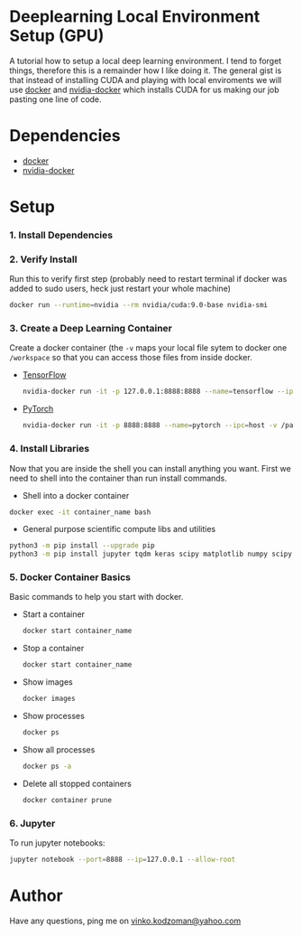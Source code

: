 # Deeplearning Local Environment Setup (GPU)

A tutorial how to setup a local deep learning environment. I tend to forget things, therefore this is a remainder how I like doing it. The general gist is that instead of installing CUDA and playing with local enviroments we will use [docker](https://www.docker.com/) and [nvidia-docker](https://github.com/NVIDIA/nvidia-docker) which installs CUDA for us making our job pasting one line of code.

# Dependencies

* [docker](https://docs.docker.com/install/)
* [nvidia-docker](https://github.com/NVIDIA/nvidia-docker)

# Setup

### 1. Install Dependencies
### 2. Verify Install

Run this to verify first step (probably need to restart terminal if docker was added to sudo users, heck just restart your whole machine) 
  ```bash
  docker run --runtime=nvidia --rm nvidia/cuda:9.0-base nvidia-smi
  ```

### 3. Create a Deep Learning Container
Create a docker container (the `-v` maps your local file sytem to docker one `/workspace` so that you can access those files from inside docker.

  * [TensorFlow](https://www.tensorflow.org/)
     ```bash 
    nvidia-docker run -it -p 127.0.0.1:8888:8888 --name=tensorflow --ipc=host -v /path_to_your_project_dir:/workspace gcr.io/tensorflow/tensorflow:latest-gpu-py3
    ```
    
  * [PyTorch](https://pytorch.org/)
    ```bash
    nvidia-docker run -it -p 8888:8888 --name=pytorch --ipc=host -v /path_to_your_project_dir:/workspace pytorch/pytorch:latest
    ```

  
### 4. Install Libraries
Now that you are inside the shell you can install anything you want. First we need to shell into the container than run install commands.
  * Shell into a docker container
  ```bash
  docker exec -it container_name bash
  ```

  * General purpose scientific compute libs and utilities
  ```bash
  python3 -m pip install --upgrade pip
  python3 -m pip install jupyter tqdm keras scipy matplotlib numpy scipy nltk sklearn lightgbm kaggle h5py xgboost gensim spacy requests pandas
  ```
  
### 5. Docker Container Basics
Basic commands to help you start with docker.

  * Start a container
    ```bash
    docker start container_name
    ```
  
  * Stop a container
     ```bash
     docker start container_name
     ```
  
  * Show images
    ```bash
    docker images
    ```
  
  * Show processes
    ```bash
    docker ps
    ```
  
  * Show all processes
    ```bash
    docker ps -a
    ```
  
  * Delete all stopped containers
    ```bash
    docker container prune
    ```
    
### 6. Jupyter
To run jupyter notebooks:
```bash
jupyter notebook --port=8888 --ip=127.0.0.1 --allow-root
```
 
# Author

Have any questions, ping me on vinko.kodzoman@yahoo.com
